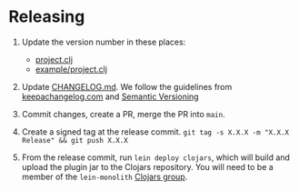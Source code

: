 # Releasing

1. Update the version number in these places:

   - [project.clj](./project.clj)
   - [example/project.clj](./example/project.clj)

1. Update [CHANGELOG.md](./CHANGELOG.md). We follow the guidelines from
   [keepachangelog.com](http://keepachangelog.com/) and [Semantic
   Versioning](http://semver.org/)

1. Commit changes, create a PR, merge the PR into `main`.

1. Create a signed tag at the release commit. `git tag -s X.X.X -m "X.X.X
   Release" && git push X.X.X`

1. From the release commit, run `lein deploy clojars`, which will build and
   upload the plugin jar to the Clojars repository. You will need to be a member
   of the `lein-monolith` [Clojars group](https://clojars.org/groups/lein-monolith).

